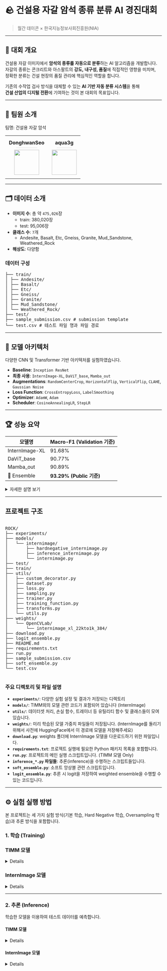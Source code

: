 # 🪨 건설용 자갈 암석 종류 분류 AI 경진대회

> 월간 데이콘 × 한국지능정보사회진흥원(NIA)

---

## 📌 대회 개요

건설용 자갈 이미지에서 **암석의 종류를 자동으로 분류**하는 AI 알고리즘을 개발합니다.  
자갈의 종류는 콘크리트와 아스팔트의 **강도, 내구성, 품질**에 직접적인 영향을 미치며,  
정확한 분류는 건설 현장의 품질 관리에 핵심적인 역할을 합니다.

기존의 수작업 검사 방식을 대체할 수 있는 **AI 기반 자동 분류 시스템**을 통해  
**건설 산업의 디지털 전환**에 기여하는 것이 본 대회의 목표입니다.

---
## 👥 팀원 소개

팀명: 건설용 자갈 암석

<table>
  <tr>
    <td align="center" style="padding: 12px;">
      <strong>DonghwanSeo</strong><br>
      <div style="height:1px; background-color:#ddd; width:60%; margin:6px auto;"></div>
      <img src="https://github.com/user-attachments/assets/f1a3b705-6e42-433e-9e00-9f9243d00c07" width="80"/>
    </td>
    <td align="center" style="padding: 12px;">
      <strong>aqua3g</strong><br>
      <div style="height:1px; background-color:#ddd; width:60%; margin:6px auto;"></div>
      <img src="https://github.com/user-attachments/assets/3d0a8319-2e5d-4add-93d9-131d6f2f9d97" width="80"/>
    </td>
  </tr>
</table>


---
## 🗂️ 데이터 소개

- **이미지 수**: 총 약 `475,026`장  
  - train: 380,020장  
  - test: 95,006장  
- **클래스 수**: `7`개  
  - Andesite, Basalt, Etc, Gneiss, Granite, Mud_Sandstone, Weathered_Rock  
- **해상도**: 다양함

### 데이터 구성
<pre>
├── train/
│ ├── Andesite/
│ ├── Basalt/
│ ├── Etc/
│ ├── Gneiss/
│ ├── Granite/
│ ├── Mud_Sandstone/
│ └── Weathered_Rock/
├── test/
├── sample_submission.csv # submission template
└── test.csv # 테스트 파일 명과 파일 경로
</pre>
---

## 🧠 모델 아키텍처

다양한 CNN 및 Transformer 기반 아키텍처를 실험하였습니다.

- **Baseline**: `Inception ResNet`
- **최종 사용**: `InternImage-XL`, `DaViT_base`, `Mamba_out`
- **Augmentations**: `RandomCenterCrop`, `HorizontalFlip`, `VerticalFlip`, `CLAHE`, `Gaussian Noise`
- **Loss Function**: `CrossEntropyLoss`, `LabelSmoothing`
- **Optimizer**: `AdamW`, `Adam`
- **Scheduler**: `CosineAnnealingLR`, `StepLR`

---
## 🏆 성능 요약

| 모델명                          | Macro-F1 (Validation 기준) | 
|--------------------------------|-----------------------------|
| InternImage-XL                 | 91.68%                      |
| DaViT_base                     | 90.77%                      | 
| Mamba_out                      | 90.89%                      | 
| 🧪 Ensemble                    | **93.29% (Public 기준)**     | 

<details>
  <summary>자세한 설명 보기</summary>

- **InternImage-XL**  
  ImageNet pretrained 모델이며 Hard Negative Sample을 이용하여 학습되었습니다.

- **DaViT_base**  
  ImageNet pretrained 기반이며 Hard Negative Sample 전략을 적용하였습니다.

- **Mamba_out**  
  ImageNet pretrained 모델로, 소수 클래스 비율을 보완하기 위해 Oversample을 사용했습니다.

- **Ensemble**  
  위 세 모델에 대해 Test Time Augmentation(TTA) 및 Soft Voting 방식의 앙상블을 수행했습니다.
</details>

---



## 프로젝트 구조

<pre>

ROCK/
├── experiments/
├── models/
│   └── internimage/
│       ├── hardnegative_internimage.py
│       ├── inference_internimage.py
│       └── internimage.py
├── test/
├── train/
├── utils/
│   ├── custom_decorator.py
│   ├── dataset.py
│   ├── loss.py
│   ├── sampling.py
│   ├── trainer.py
│   ├── training_function.py
│   ├── transforms.py
│   └── utils.py
├── weights/
│   └── OpenCVLab/
│       └── internimage_xl_22kto1k_384/
├── download.py 
├── logit_ensemble.py
├── README.md
├── requirements.txt
├── run.py
├── sample_submission.csv
├── soft_ensemble.py
└── test.csv

</pre>
  
### 주요 디렉토리 및 파일 설명

* **`experiments/`**: 다양한 실험 설정 및 결과가 저장되는 디렉토리
* **`models/`**: TIMM외의 모델 관련 코드가 포함되어 있습니다 (InternImage)
* **`utils/`**: 데이터셋 처리, 손실 함수, 트레이너 등 유틸리티 함수 및 클래스들이 모여 있습니다.
* **`weights/`**: 미리 학습된 모델 가중치 파일들이 저장됩니다. (InternImage를 돌리기 위해서 사전에 HuggingFace에서 이 경로에 모델을 저장해주세요)
* **`download.py`**: weights 폴더에 InternImage 모델을 다운로드하기 위한 파일입니다.
* **`requirements.txt`**: 프로젝트 실행에 필요한 Python 패키지 목록을 포함합니다.
* **`run.py`**: 프로젝트의 메인 실행 스크립트입니다. (TIMM 모델 Only)
* **`inference_*.py` 파일들**: 추론(inference)을 수행하는 스크립트들입니다.
* **`soft_ensemble.py`**: 소프트 앙상블 관련 스크립트입니다.
* **`logit_ensemble.py`**: 추론 시 logit을 저장하여 weighted ensemble을 수행할 수 있는 코드입니다.


---

## ⚙️ 실험 실행 방법

본 프로젝트는 세 가지 실험 방식(기본 학습, Hard Negative 학습, Oversampling 학습)과 추론 방식을 포함합니다.

### 1. 학습 (Training)

### TIMM 모델

<details>

##### 1-1. Hard Negative Sample Training

- 어려운 샘플(hard samples)에 집중하여 학습 성능을 향상시키는 방법입니다.
- Hard Negative Sample은 최근 학습 중 오분류된 데이터들 중 높은 손실을 기록한 샘플들로 구성되며, `HARD_NEGATIVE_MEMORY_SIZE`만큼 저장됩니다.
- 전체 배치에서 `HARD_NEGATIVE_RATIO` 만큼의 샘플을 Hard Negative에서 선택하며, 나머지는 클래스 균등 샘플링으로 채워집니다.
- 전체 배치에서 `HARD_NEGATIVE_RATIO`에 따른 Hard Negative 샘플과, 그 외 클래스 균등 샘플링이 채워지는 기준은 `BATCH_SIZE` × `ACCUMULATION_STEPS` 크기를 기준으로 채워집니다.
- `trainer.predict()`을 **주석 처리** 후에, `trainer.train()`를 **주석 해제**한 상태로 실행합니다.

**🔧 주요 설정 인자**

| 인자명                     | 설명                                                                 |
|---------------------------|----------------------------------------------------------------------|
| `TRAIN_TRANSFORM` | Train 시 사용 될 Transforms (`Albumentations.Compose` 활용)       |
| `TEST_TRANSFORM` | Validation 시 사용 될 Transforms (`Albumentations.Compose` 활용)       |
| `BALANCED_BATCH`                               | `True`로 설정                  |
| `HARD_NEGATIVE_MEMORY_SIZE` | Hard Negative Pool의 최대 크기 (예: 1000)                             |
| `HARD_NEGATIVE_RATIO`       | 전체 배치 중 Hard Negative로 채울 비율 (예: 0.2이면 전체 배치 중 20%)   |
| `ACCUMULATION_STEPS`        | 배치 크기 누적을 위한 step 수 (`BATCH_SIZE` × `ACCUMULATION_STEPS`) |

**💻 실행 방법**

```bash
python run.py
```



##### 1-2. Oversampling Training

클래스 불균형 문제를 해결하기 위한 방식입니다.

- `BALANCED_BATCH=True`로 설정하면, 각 클래스에서 균등하게 샘플을 뽑아 배치를 구성합니다.
- `HARD_NEGATIVE_MEMORY_SIZE`와 `HARD_NEGATIVE_RATIO`를 0으로 설정해야 Oversampling만 적용됩니다.
- `trainer.predict()`을 **주석 처리** 후에, `trainer.train()`를 **주석 해제**한 상태로 실행합니다.

###### 🔧 주요 설정 인자

| 인자명                                         | 설명                                               |
|-----------------------------------------------|----------------------------------------------------|
| `TRAIN_TRANSFORM` | Train 시 사용 될 Transforms (`Albumentations.Compose` 활용)       |
| `TEST_TRANSFORM` | Validation 시 사용 될 Transforms (`Albumentations.Compose` 활용)       |
| `BALANCED_BATCH`                               | `True`로 설정 시 Oversampling 사용                  |
| `HARD_NEGATIVE_MEMORY_SIZE`, `HARD_NEGATIVE_RATIO` | 둘 다 `0`으로 설정해야 Oversampling만 적용됩니다     |

###### 🧪 실행 예시

```bash
python run.py
```

</details>

### InternImage 모델

<details>

##### 1-1. Hard Negative Sample Training

- 어려운 샘플(hard samples)에 집중하여 학습 성능을 향상시키는 방법입니다.
- Hard Negative Sample은 최근 학습 중 오분류된 데이터들 중 높은 손실을 기록한 샘플들로 구성되며, `HARD_NEGATIVE_MEMORY_SIZE`만큼 저장됩니다.
- 전체 배치에서 `HARD_NEGATIVE_RATIO` 만큼의 샘플을 Hard Negative에서 선택하며, 나머지는 클래스 균등 샘플링으로 채워집니다.
- 전체 배치에서 `HARD_NEGATIVE_RATIO`에 따른 Hard Negative 샘플과, 그 외 클래스 균등 샘플링이 채워지는 기준은 `BATCH_SIZE` × `ACCUMULATION_STEPS` 크기를 기준으로 채워집니다.

**🔧 주요 설정 인자 (코드 내부에서 수정)**

| 인자명                     | 설명                                                                 |
|---------------------------|----------------------------------------------------------------------|
| `TRAIN_TRANSFORM` | Train 시 사용 될 Transforms (`Albumentations.Compose` 활용)       |
| `TEST_TRANSFORM` | Validation 시 사용 될 Transforms (`Albumentations.Compose` 활용)       |
| `HARD_NEGATIVE_MEMORY_SIZE` | Hard Negative Pool의 최대 크기 (예: 1000)                             |
| `HARD_NEGATIVE_RATIO`       | 전체 배치 중 Hard Negative로 채울 비율 (예: 0.2이면 전체 배치 중 20%)   |
| `ACCUMULATION_STEPS`        | 배치 크기 누적을 위한 step 수 (`BATCH_SIZE` × `ACCUMULATION_STEPS`) |

**💻 실행 방법**

models/internimage 폴더로 이동 후, 
```bash
python hardnegative_internimage.py
```

</details>

---

### 2. 추론 (Inference)
학습한 모델을 이용하여 테스트 데이터를 예측합니다.

#### TIMM 모델

<details>

- `trainer.train()`을 **주석 처리** 후에, `trainer.predict()`를 **주석 해제**한 상태로 실행합니다.

##### ✅ 필수 설정

| 인자명         | 설명                                                                 |
|----------------|----------------------------------------------------------------------|
| `TEST_TRANSFORM` | Inference 시 사용 될 Transforms (`Albumentations.Compose` 활용)       |
| `TRAINED_PATH` | 학습된 모델이 저장된 경로 (예: `./experiments/your_model.pth`)       |

##### 🧪 실행 예시

```bash
python run.py
```

</details>



#### InternImage 모델
<details>
  
- `trainer.train()`을 **주석 처리** 후에, `trainer.predict()`를 **주석 해제**한 상태로 실행합니다.

##### ✅ 필수 설정 (코드 내부에서 설정)

| 인자명         | 설명                                                                 |
|----------------|----------------------------------------------------------------------|
| `TEST_TRANSFORM` | Inference 시 사용 될 Transforms (`Albumentations.Compose` 활용)       |
| `TRAINED_PATH` | 학습된 모델이 저장된 경로 (예: `./experiments/your_model.pth`)       |

##### 🧪 실행 예시

models/internimage 폴더로 이동 후, 
```bash
python inference_internimage.py
```

</details>
